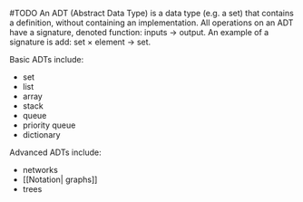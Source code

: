 #TODO
An ADT (Abstract Data Type) is a data type (e.g. a set) that contains a definition, without containing an implementation. All operations on an ADT have a signature, denoted function: inputs → output. An example of a signature is add: set × element → set.

Basic ADTs include:
- set
- list
- array
- stack
- queue
- priority queue
- dictionary

Advanced ADTs include:
- networks
- [[Notation| graphs]]
- trees

